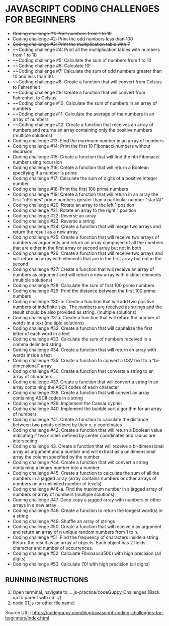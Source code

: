 # JAVASCRIPT CODING CHALLENGES FOR BEGINNERS

* ~~Coding challenge #1: Print numbers from 1 to 10~~
* ~~Coding challenge #2: Print the odd numbers less than 100~~
* ~~Coding challenge #3: Print the multiplication table with 7~~
* ~~Coding challenge #4: Print all the multiplication tables with numbers from 1 to 10
* ~~Coding challenge #5: Calculate the sum of numbers from 1 to 10
* ~~Coding challenge #6: Calculate 10!
* ~~Coding challenge #7: Calculate the sum of odd numbers greater than 10 and less than 30
* ~~Coding challenge #8: Create a function that will convert from Celsius to Fahrenheit
*  ~~Coding challenge #9: Create a function that will convert from Fahrenheit to Celsius
*  ~~Coding challenge #10: Calculate the sum of numbers in an array of numbers
* ~~Coding challenge #11: Calculate the average of the numbers in an array of numbers
* ~~Coding challenge #12: Create a function that receives an array of numbers and returns an array containing only the positive numbers (multiple solutions)
* Coding challenge #13: Find the maximum number in an array of numbers
* Coding challenge #14: Print the first 10 Fibonacci numbers without recursion
* Coding challenge #15: Create a function that will find the nth Fibonacci number using recursion
* Coding challenge #16: Create a function that will return a Boolean specifying if a number is prime
* Coding challenge #17: Calculate the sum of digits of a positive integer number
* Coding challenge #18: Print the first 100 prime numbers
* Coding challenge #19: Create a function that will return in an array the first "nPrimes" prime numbers greater than a particular number "startAt"
* Coding challenge #20: Rotate an array to the left 1 position
* Coding challenge #21: Rotate an array to the right 1 position
* Coding challenge #22: Reverse an array
* Coding challenge #23: Reverse a string
* Coding challenge #24: Create a function that will merge two arrays and return the result as a new array
* Coding challenge #25: Create a function that will receive two arrays of numbers as arguments and return an array composed of all the numbers that are either in the first array or second array but not in both
* Coding challenge #26: Create a function that will receive two arrays and will return an array with elements that are in the first array but not in the second
* Coding challenge #27: Create a function that will receive an array of numbers as argument and will return a new array with distinct elements (multiple solutions)
* Coding challenge #28: Calculate the sum of first 100 prime numbers
* Coding challenge #29: Print the distance between the first 100 prime numbers
* Coding challenge #30-a: Create a function that will add two positive numbers of indefinite size. The numbers are received as strings and the result should be also provided as string. (multiple solutions)
* Coding challenge #31a. Create a function that will return the number of words in a text (multiple solutions)
* Coding challenge #32. Create a function that will capitalize the first letter of each word in a text
* Coding challenge #33. Calculate the sum of numbers received in a comma delimited string
* Coding challenge #34. Create a function that will return an array with words inside a text
* Coding challenge #35. Create a function to convert a CSV text to a “bi-dimensional” array
* Coding challenge #36. Create a function that converts a string to an array of characters
* Coding challenge #37. Create a function that will convert a string in an array containing the ASCII codes of each character
* Coding challenge #38. Create a function that will convert an array containing ASCII codes in a string
* Coding challenge #39. Implement the Caesar cypher
* Coding challenge #40. Implement the bubble sort algorithm for an array of numbers
* Coding challenge #41. Create a function to calculate the distance between two points defined by their x, y coordinates
* Coding challenge #42. Create a function that will return a Boolean value indicating if two circles defined by center coordinates and radius are intersecting
* Coding challenge 43. Create a function that will receive a bi-dimensional array as argument and a number and will extract as a unidimensional array the column specified by the number
* Coding challenge #44. Create a function that will convert a string containing a binary number into a number
* Coding challenge #45. Create a function to calculate the sum of all the numbers in a jagged array (array contains numbers or other arrays of numbers on an unlimited number of levels)
* Coding challenge #46-a. Find the maximum number in a jagged array of numbers or array of numbers (multiple solutions)
* Coding challenge #47. Deep copy a jagged array with numbers or other arrays in a new array
* Coding challenge #48. Create a function to return the longest word(s) in a string
* Coding challenge #49. Shuffle an array of strings
* Coding challenge #50. Create a function that will receive n as argument and return an array of n unique random numbers from 1 to n.
* Coding challenge #51. Find the frequency of characters inside a string. Return the result as an array of objects. Each object has 2 fields: character and number of occurrences.
* Coding challenge #52. Calculate Fibonacci(500) with high precision (all digits)
* Coding challenge #53. Calculate 70! with high precision (all digits)

## RUNNING INSTRUCTIONS
1.  Open terminal, navigate to: ...js-practice/codeGuppy_Challenges (Back up to parent with cd ../)
2.  node 01.js (or other file name)

 Source URL: https://codeguppy.com/blog/javascript-coding-challenges-for-beginners/index.html